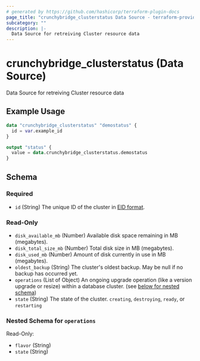 ```yaml
---
# generated by https://github.com/hashicorp/terraform-plugin-docs
page_title: "crunchybridge_clusterstatus Data Source - terraform-provider-crunchybridge"
subcategory: ""
description: |-
  Data Source for retreiving Cluster resource data
---
```


# crunchybridge_clusterstatus (Data Source)

Data Source for retreiving Cluster resource data

## Example Usage

```terraform
data "crunchybridge_clusterstatus" "demostatus" {
  id = var.example_id
}

output "status" {
  value = data.crunchybridge_clusterstatus.demostatus
}
```

<!-- schema generated by tfplugindocs -->
## Schema

### Required

- `id` (String) The unique ID of the cluster in [EID format](https://docs.crunchybridge.com/api-concepts/eid).

### Read-Only

- `disk_available_mb` (Number) Available disk space remaining in MB (megabytes).
- `disk_total_size_mb` (Number) Total disk size in MB (megabytes).
- `disk_used_mb` (Number) Amount of disk currently in use in MB (megabytes).
- `oldest_backup` (String) The cluster's oldest backup. May be null if no backup has occurred yet.
- `operations` (List of Object) An ongoing upgrade operation (like a version upgrade or resize) within a database cluster. (see [below for nested schema](#nestedatt--operations))
- `state` (String) The state of the cluster. `creating`, `destroying`, `ready`, or `restarting`

<a id="nestedatt--operations"></a>
### Nested Schema for `operations`

Read-Only:

- `flavor` (String)
- `state` (String)


